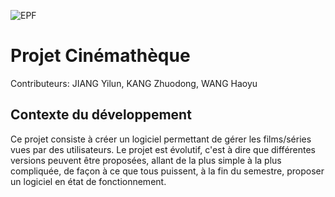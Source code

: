 ![](https://raw.githubusercontent.com/Marshellson/Cinematheque/rapport/15232.svg "EPF")
# Projet Cinémathèque
Contributeurs: JIANG Yilun, KANG Zhuodong, WANG Haoyu

## Contexte du développement
Ce projet consiste à créer un logiciel permettant de gérer les films/séries vues par des utilisateurs. Le projet est évolutif, c'est à dire que différentes versions peuvent être proposées, allant de la plus simple à la plus compliquée, de façon à ce que tous puissent, à la fin du semestre, proposer un logiciel en état de fonctionnement.

## 